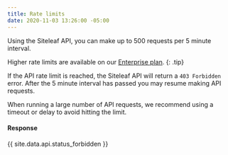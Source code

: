 ```yaml
---
title: Rate limits
date: 2020-11-03 13:26:00 -05:00
---
```


Using the Siteleaf API, you can make up to 500 requests per 5 minute interval.

Higher rate limits are available on our [Enterprise plan](https://www.siteleaf.com/plans/).
{: .tip}

If the API rate limit is reached, the Siteleaf API will return a `403 Forbidden` error. After the 5 minute interval has passed you may resume making API requests.

When running a large number of API requests, we recommend using a timeout or delay to avoid hitting the limit.

#### Response

{{ site.data.api.status_forbidden }}